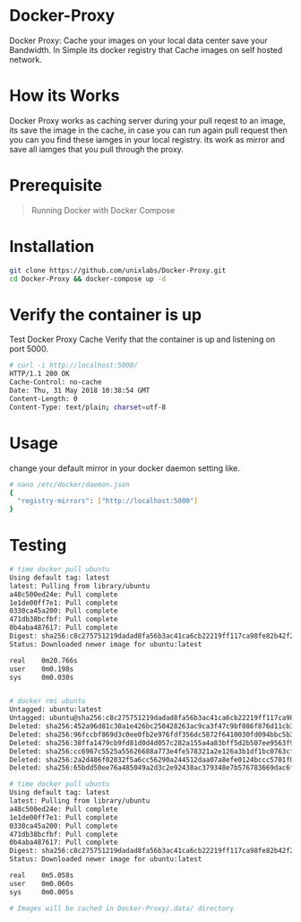 # Docker-Proxy
Docker Proxy: Cache your images on your local data center save your Bandwidth.   In Simple its docker registry that Cache images on self hosted network.

# How its Works
Docker Proxy works as caching server during your pull reqest to an image, its save the image in the cache, in case you can run again pull request then you can you find these iamges in your local registry. its work as mirror and save all iamges that you pull through the proxy.  
# Prerequisite 
> Running Docker with Docker Compose
# Installation 
```sh
git clone https://github.com/unixlabs/Docker-Proxy.git
cd Docker-Proxy && docker-compose up -d
```
#  Verify the container is up 

Test Docker Proxy Cache Verify that the container is up and listening on port 5000.

```sh
# curl -i http://localhost:5000/
HTTP/1.1 200 OK
Cache-Control: no-cache
Date: Thu, 31 May 2018 10:38:54 GMT
Content-Length: 0
Content-Type: text/plain; charset=utf-8
```
# Usage 
change your default mirror in your docker daemon setting like.

```sh
# nano /etc/docker/daemon.json
{
  "registry-mirrors": ["http://localhost:5000"]
}
```
# Testing 
```sh
# time docker pull ubuntu
Using default tag: latest
latest: Pulling from library/ubuntu
a48c500ed24e: Pull complete
1e1de00ff7e1: Pull complete
0330ca45a200: Pull complete
471db38bcfbf: Pull complete
0b4aba487617: Pull complete
Digest: sha256:c8c275751219dadad8fa56b3ac41ca6cb22219ff117ca98fe82b42f24e1ba64e
Status: Downloaded newer image for ubuntu:latest

real    0m20.766s
user    0m0.198s
sys     0m0.030s


# docker rmi ubuntu
Untagged: ubuntu:latest
Untagged: ubuntu@sha256:c8c275751219dadad8fa56b3ac41ca6cb22219ff117ca98fe82b42f24e1ba64e
Deleted: sha256:452a96d81c30a1e426bc250428263ac9ca3f47c9bf086f876d11cb39cf57aeec
Deleted: sha256:96fccbf869d3c0ee0fb2e976fdf356dc5872f6410030fd094bbc5b34a7559cdb
Deleted: sha256:38ffa1479cb9fd81d0d4d057c282a155a4a83bff5d2b507ee9563f996d74272d
Deleted: sha256:cc6967c5525a55626688a773e4fe578321a2e126a3b1df1bc0763cfd1583c50c
Deleted: sha256:2a2d486f02032f5a6cc56290a244512daa07a8efe0124bccc5701f0a778aa947
Deleted: sha256:65bdd50ee76a485049a2d3c2e92438ac379348e7b576783669dac6f604f6241b

# time docker pull ubuntu
Using default tag: latest
latest: Pulling from library/ubuntu
a48c500ed24e: Pull complete
1e1de00ff7e1: Pull complete
0330ca45a200: Pull complete
471db38bcfbf: Pull complete
0b4aba487617: Pull complete
Digest: sha256:c8c275751219dadad8fa56b3ac41ca6cb22219ff117ca98fe82b42f24e1ba64e
Status: Downloaded newer image for ubuntu:latest

real    0m5.058s
user    0m0.060s
sys     0m0.005s

# Images will be cached in Docker-Proxy/.data/ directory

```
